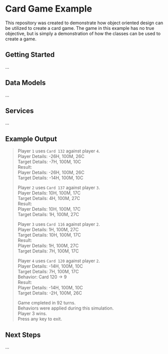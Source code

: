 # Card Game Example

This repository was created to demonstrate how object oriented design can be utilized to create a card game. The game in this example has no true objective, but is simply a demonstration of how the classes can be used to create a game.

## Getting Started

...

## Data Models

...

## Services

...

## Example Output

> Player `1` uses `Card 132` against player `4`.  
>     Player Details: -26H, 100M, 26C  
>     Target Details: -7H, 100M, 10C  
>     Result:  
>         Player Details: -26H, 100M, 26C  
>         Target Details: -14H, 100M, 10C  
>  
> Player `2` uses `Card 137` against player `3`.  
>     Player Details: 10H, 100M, 17C  
>     Target Details: 4H, 100M, 27C  
>     Result:  
>         Player Details: 10H, 100M, 17C  
>         Target Details: 1H, 100M, 27C  
>  
> Player `3` uses `Card 116` against player `2`.  
>     Player Details: 1H, 100M, 27C  
>     Target Details: 10H, 100M, 17C  
>     Result:  
>         Player Details: 1H, 100M, 27C  
>         Target Details: 7H, 100M, 17C  
>  
> Player `4` uses `Card 120` against player `2`.  
>     Player Details: -14H, 100M, 10C  
>     Target Details: 7H, 100M, 17C  
>     Behavior: Card 120 -> 9  
>     Result:  
>         Player Details: -14H, 100M, 10C  
>         Target Details: -2H, 100M, 26C  
>
> Game cmpleted in 92 turns.  
> Behaviors were applied during this simulation.  
> Player 3 wins.  
> Press any key to exit.

## Next Steps

...

